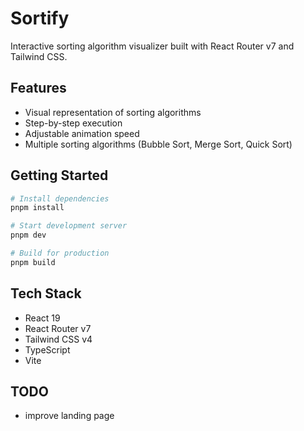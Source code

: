 # Sortify

Interactive sorting algorithm visualizer built with React Router v7 and Tailwind CSS.

## Features

- Visual representation of sorting algorithms
- Step-by-step execution
- Adjustable animation speed
- Multiple sorting algorithms (Bubble Sort, Merge Sort, Quick Sort)

## Getting Started

```bash
# Install dependencies
pnpm install

# Start development server
pnpm dev

# Build for production
pnpm build
```

## Tech Stack

- React 19
- React Router v7
- Tailwind CSS v4
- TypeScript
- Vite

## TODO
- improve landing page